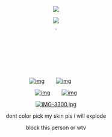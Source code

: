 <p align="center" width="100%"> <img src="https://komarev.com/ghpvc/?username=callthedoctor&label=✦&color=140f06">



<p align="center" width="100%">
    <img src="https://files.catbox.moe/1fiw7o.png">
    
</p>

<p align="center" width="100%"><img width="3%" src="https://files.catbox.moe/t016zc.webp">

<div id="header" align="center">

[![img](https://files.catbox.moe/n58k6i.png)](https://rentry.co/williamfranklingraham)⠀⠀⠀[![img](https://files.catbox.moe/fya5yu.png)‎](https://spacedogs.atabook.org/)⠀⠀⠀

<div id="header" align="center">
    
[![img](https://files.catbox.moe/1allyd.png)](https://pronouns.cc/@hanniballecter)⠀⠀⠀[![img](https://files.catbox.moe/3pa076.png)](https://lokilaufeys0n.straw.page/)


[![IMG-3300.jpg](https://i.postimg.cc/k51S3BTV/IMG-3300.jpg)](https://postimg.cc/Tyb1nYMG)

dont color pick my skin pls i will explode

block this person or wtv
